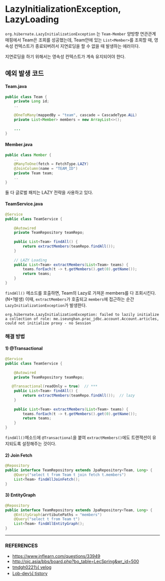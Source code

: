 # LazyInitializationException, LazyLoading

`org.hibernate.LazyInitializationException` 는 `Team-Member` 양방향 연관관계 매핑에서 Team은 조회를 성공했는데, Team안에 있는 `List<Member>`를 조회할 때, 영속성 컨텍스트가 종료되버려서 지연로딩을 할 수 없을 때 발생하는 에러이다.

지연로딩을 하기 위해서는 영속성 컨텍스트가 계속 유지되어야 한다.


## 예외 발생 코드

#### Team.java
```java
public class Team {
	private Long id;
    ..
    
    @OneToMany(mappedBy = "team", cascade = CascadeType.ALL)
    private List<Member> members = new ArrayList<>();
	
    ...
}
```

#### Member.java
```java
public class Member {
    ..
    @ManyToOne(fetch = FetchType.LAZY)
    @JoinColumn(name = "TEAM_ID")
    private Team team;
    ..
}
```

둘 다 글로벌 패치는 LAZY 전략을 사용하고 있다.

#### TeamService.java
```java
@Service
public class TeamService {
	
    @Autowired
    private TeamRepository teamRepo;
    
    public List<Team> findAll() {
    	return extractMembers(teamRepo.findAll());
    }
    
    // LAZY Loading
    public List<Team> extractMembers(List<Team> teams) {
    	teams.forEach(t -> t.getMembers().get(0).getName());
        return teams;
    }
}

```
`findAll()` 메소드를 호출하면, Team의 Lazy로 가져온 members를 다 조회시킨다. (N+1발생)
이때, `extractMembers`가 호출되고 `members`에 접근하는 순간 `LazyInitializationException`가 발생한다.


```
org.hibernate.LazyInitializationException: failed to lazily initialize a collection of role: me.iseunghan.prac_jdbc.account.Account.articles, could not initialize proxy - no Session
```


### 해결 방법

#### 1) @Transactional
```java
@Service
public class TeamService {
	
    @Autowired
    private TeamRepository teamRepo;
   
   @Transactional(readOnly = true)	// ***
    public List<Team> findAll() {
    	return extractMembers(teamRepo.findAll());	// lazy
    }
    
    public List<Team> extractMembers(List<Team> teams) {
    	teams.forEach(t -> t.getMembers().get(0).getName());
        return teams;
    }
}

```

`findAll()`메소드에 `@Transactional`을 붙여 `extractMembers()`에도 트랜잭션이 유지되도록 설정해주는 것이다.

#### 2) Join Fetch
```java
@Repository
public interface TeamRepository extends JpaRepository<Team, Long> {
	@Query("select t from Team t join fetch t.members")
    List<Team> findAllJoinFetch();
}
```

#### 3) EntityGraph
```java
@Repository
public interface TeamRepository extends JpaRepository<Team, Long> {
	@EntityGraph(arrtibutePaths = "members")
    @Query("select t from Team t")
    List<Team> findAllEntityGraph();
}
```

---

### REFERENCES

* https://www.inflearn.com/questions/33949
* http://ojc.asia/bbs/board.php?bo_table=LecSpring&wr_id=500
* [tmdgh0221님 velog](https://velog.io/@tmdgh0221/%EC%8A%A4%ED%94%84%EB%A7%81-%ED%85%8C%EC%8A%A4%ED%8A%B8-%EC%BC%80%EC%9D%B4%EC%8A%A4%EC%97%90%EC%84%9C%EC%9D%98-Transactional-%EC%9C%A0%EC%9D%98%EC%A0%90)
* [Lob-dev님 tistory](https://lob-dev.tistory.com/entry/Service%EC%97%90-Transaction-%EC%9D%84-%EC%A0%81%EC%9A%A9%ED%95%9C%EB%8B%A4%EB%A9%B4)

